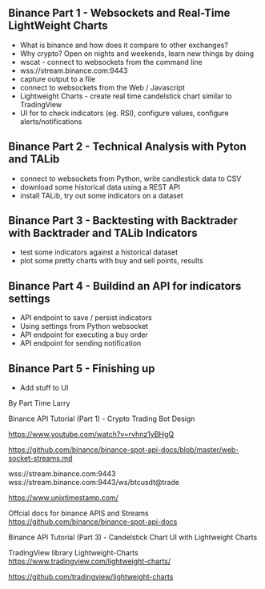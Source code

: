 ## Binance Part 1 - Websockets and Real-Time LightWeight Charts

* What is binance and how does it compare to other exchanges?
* Why crypto? Open on nights and weekends, learn new things by doing
* wscat - connect to websockets from the command line 
* wss://stream.binance.com:9443
* capture output to a file
* connect to websockets from the Web / Javascript 
* Lightweight Charts - create real time candelstick chart similar to TradingView
* UI for to check indicators (eg. RSI), configure values, configure alerts/notifications

## Binance Part 2 - Technical Analysis with Pyton and TALib

* connect to websockets from Python, write candlestick data to CSV
* download some historical data using a REST API
* install TALib, try out some indicators on a dataset

## Binance Part 3 - Backtesting with Backtrader with Backtrader and TALib Indicators

* test some indicators against a historical dataset
* plot some pretty charts with buy and sell points, results

## Binance Part 4 - Buildind an API for indicators settings

* API endpoint to save / persist indicators
* Using settings from Python websocket
* API endpoint for executing a buy order 
* API endpoint for sending notification 

## Binance Part 5 - Finishing up

* Add stuff to UI






By
Part Time Larry







Binance API Tutorial (Part 1) - Crypto Trading Bot Design


https://www.youtube.com/watch?v=rvhnz1yBHgQ

https://github.com/binance/binance-spot-api-docs/blob/master/web-socket-streams.md

wss://stream.binance.com:9443
wss://stream.binance.com:9443/ws/btcusdt@trade

https://www.unixtimestamp.com/

Offcial docs for binance APIS and Streams
https://github.com/binance/binance-spot-api-docs 



Binance API Tutorial (Part 3) - Candelstick Chart UI with Lightweight Charts

TradingView library Lightweight-Charts
https://www.tradingview.com/lightweight-charts/

https://github.com/tradingview/lightweight-charts


















